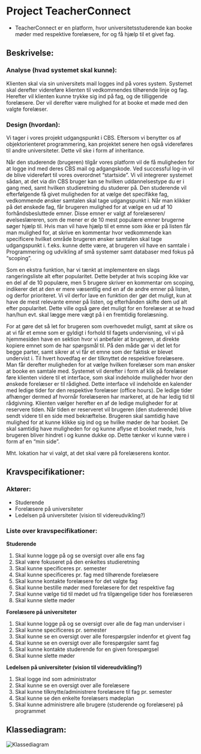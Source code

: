 # Project TeacherConnect

- TeacherConnect er en platform, hvor universitetsstuderende kan booke møder med respektive forelæsere, for og få hjælp til et givet fag.

## Beskrivelse:

### Analyse (hvad systemet skal kunne):
Klienten skal via sin universitets mail logges ind på vores system. Systemet skal derefter videreføre klienten til vedkommendes tilhørende linje og fag. Herefter vil klienten kunne trykke sig ind på fag, og de tilliggende forelæsere. Der vil derefter være mulighed for at booke et møde med den valgte forelæser. 

### Design (hvordan):
Vi tager i vores projekt udgangspunkt i CBS. Eftersom vi benytter os af objektorienteret programmering, kan projektet senere hen også videreføres til andre universiteter. Dette vil ske i form af inheritance. 

Når den studerende (brugeren) tilgår vores platform vil de få muligheden for at logge ind med deres CBS mail og adgangskode. Ved successful log-in vil de blive videreført til vores overordnet “startside”. Vi vil integrerer systemet sådan, at det via din CBS bruger kan se hvilken uddannelsestype du er i gang med, samt hvilken studieretning du studerer på. Den studerende vil efterfølgende få givet muligheden for at vælge det specifikke fag, vedkommende ønsker samtalen skal tage udgangspunkt i. Når man klikker på det ønskede fag, får brugeren mulighed for at vælge en ud af 10 forhåndsbesluttede emner. Disse emner er valgt af forelæseren/øvelseslæreren, som de mener er de 10 mest populære emner brugerne søger hjælp til. Hvis man vil have hjælp til et emne som ikke er på listen får man mulighed for, at skrive en kommentar hvor vedkommende kan specificere hvilket område brugeren ønsker samtalen skal tage udgangspunkt i. f.eks. kunne dette være, at brugeren vil have en samtale i Programmering og udvikling af små systemer samt databaser med fokus på “scoping”. 

Som en ekstra funktion, har vi tænkt at implementere en slags rangeringsliste alt efter popularitet. Dette betyder at hvis scoping ikke var en del af de 10 populære, men 5 brugere skriver en kommentar om scoping, indikerer det at den er mere væsentlig end en af de andre emner på listen, og derfor prioriteret. Vi vil derfor lave en funktion der gør det muligt, kun at have de mest relevante emner på listen, og efterhånden skifte dem ud alt efter popularitet. Dette ville også gøre det muligt for en forelæser at se hvad han/hun evt. skal lægge mere vægt på i en fremtidig forelæsning.

For at gøre det så let for brugeren som overhovedet muligt, samt at sikre os at vi får et emne som er gyldigt i forhold til fagets undervisning, vil vi på hjemmesiden have en sektion hvor vi anbefaler at brugeren, at direkte kopiere emnet som de har spørgsmål til. På den måde gør vi det let for begge parter, samt sikrer at vi får et emne som der faktisk er blevet undervist i.
Til hvert hovedfag er der tilknyttet de respektive forelæsere. Man får derefter muligheden for at vælge hvilken forelæser som man ønsker at booke en samtale med. Systemet vil derefter i form af klik på forelæser føre klienten videre til et interface, som skal indeholde muligheder hvor den ønskede forelæser er til rådighed. Dette interface vil indeholde en kalender med ledige tider for den respektive forelæser (office hours). De ledige tider afhænger dermed af hvornår forelæseren har markeret, at de har ledig tid til rådgivning. Klienten vælger herefter en af de ledige muligheder for at reservere tiden. Når tiden er reserveret vil brugeren (den studerende) blive sendt videre til en side med bekræftelse. Brugeren skal samtidig have mulighed for at kunne klikke sig ind og se hvilke møder de har booket. De skal samtidig have muligheden for og kunne aflyse et booket møde, hvis brugeren bliver hindret i og kunne dukke op. Dette tænker vi kunne være i form af en “min side”. 

Mht. lokation har vi valgt, at det skal være på forelæserens kontor.

## Kravspecifikationer:

### Aktører:
- Studerende
- Forelæsere på universiteter
- Ledelsen på universiteter (vision til videreudvikling?)

### Liste over kravspecifikationer:

__Studerende__
1. Skal kunne logge på og se oversigt over alle ens fag
2. Skal være fokuseret på den enkeltes studieretning
3. Skal kunne specificeres pr. semester
4. Skal kunne specificeres pr. fag med tilhørende forelæsere
5. Skal kunne kontakte forelæsere for det valgte fag
6. Skal kunne bestille møder med forelæsere for det respektive fag
7. Skal kunne vælge tid til mødet ud fra tilgængelige tider hos forelæseren
8. Skal kunne slette møder

__Forelæsere på universiteter__
 1. Skal kunne logge på og se oversigt over alle de fag man underviser i
 2. Skal kunne specificeres pr. semester
 3. Skal kunne se en oversigt over alle forespørgsler indenfor et givent fag
 4. Skal kunne se en oversigt over alle forespørgsler samt fag
 5. Skal kunne kontakte studerende for en given forespørgsel
 6. Skal kunne slette møder

__Ledelsen på universiteter (vision til videreudvikling?)__
 1. Skal logge ind som administrator
 2. Skal kunne se en oversigt over alle forelæsere
 3. Skal kunne tilknytte/administrere forelæsere til fag pr. semester
 4. Skal kunne se den enkelte forelæsers mødeplan
 5. Skal kunne administrere alle brugere (studerende og forelæsere) på programmet

## Klassediagram:
![Klassediagram](https://i.imgur.com/LyofN1C.png)
